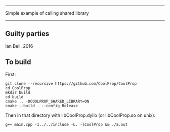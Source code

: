 
****************************************
Simple example of calling shared library
****************************************

Guilty parties
--------------
Ian Bell, 2016

To build
--------

First:

    git clone --recursive https://github.com/CoolProp/CoolProp
    cd CoolProp
    mkdir build
    cd build
    cmake .. -DCOOLPROP_SHARED_LIBRARY=ON
    cmake --build . --config Release

Then in that directory with libCoolProp.dylib (or libCoolProp.so on unix):

    g++ main.cpp -I../../include -L. -lCoolProp && ./a.out